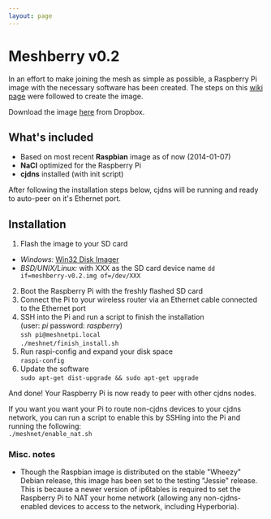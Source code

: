 ```yaml
---
layout: page
---
```


# Meshberry v0.2

In an effort to make joining the mesh as simple as possible, a Raspberry Pi image with
the necessary software has been created. The steps on this [wiki page](http://wiki.projectmeshnet.org/Install_on_Raspberry_Pi)
were followed to create the image.

Download the image [here](https://www.dropbox.com/s/evnm7mszbtw5uqs/meshberry-v0.2.img) from Dropbox.


## What's included
- Based on most recent __Raspbian__ image as of now (2014-01-07)
- __NaCl__ optimized for the Raspberry Pi
- __cjdns__ installed (with init script)

After following the installation steps below, cjdns will be running and ready to auto-peer
on it's Ethernet port.


## Installation

1. Flash the image to your SD card
  - _Windows:_ [Win32 Disk Imager](http://sourceforge.net/projects/win32diskimager/)
  - _BSD/UNIX/Linux:_ with XXX as the SD card device name
`dd if=meshberry-v0.2.img of=/dev/XXX`
2. Boot the Raspberry Pi with the freshly flashed SD card
3. Connect the Pi to your wireless router via an Ethernet cable
  connected to the Ethernet port
4. SSH into the Pi and run a script to finish the installation<br>
  (user: _pi_ password: _raspberry_)<br>
`ssh pi@meshnetpi.local`<br>
`./meshnet/finish_install.sh`
5. Run raspi-config and expand your disk space<br>
`raspi-config`
6. Update the software<br>
`sudo apt-get dist-upgrade && sudo apt-get upgrade`

And done! Your Raspberry Pi is now ready to peer with other cjdns nodes.

If you want you want your Pi to route non-cjdns devices to your cjdns network,
you can run a script to enable this by SSHing into the Pi and running the following:<br>
`./meshnet/enable_nat.sh`


### Misc. notes

- Though the Raspbian image is distributed on the stable "Wheezy" Debian release, this image
  has been set to the testing "Jessie" release. This is because a newer version of ip6tables
  is required to set the Raspberry Pi to NAT your home network (allowing any non-cjdns-enabled
  devices to access to the network, including Hyperboria).
